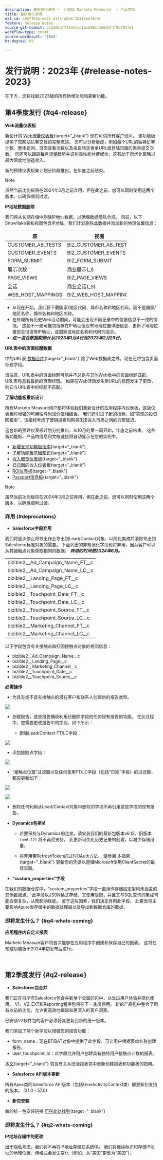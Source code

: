 ```yaml
---
description: 最新发行说明 —  [!DNL Marketo Measure]  — 产品文档
title: 最新发行说明
exl-id: e93ff03e-ea21-41f4-abb8-32313ee74c0c
feature: Release Notes
source-git-commit: cc22d6af742de7cc1acd40bc3e8d6f4f9bf93fe1
workflow-type: tm+mt
source-wordcount: '1044'
ht-degree: 0%

---
```


# 发行说明：2023年 {#release-notes-2023}

在下方，您将找到2023版的所有新增功能和更新功能。

## 第4季度发行 {#q4-release}

<p>

**Web流量仪表板**

新设计的 [Web流量仪表板](/help/marketo-measure-discover-ui/dashboards/web-traffic-dashboard.md){target="_blank"} 现在可供所有客户访问。 该功能板提供了您网站访客交互的完整概述。 您可以分析量度，例如每个URL的独特访客计数、整体访问、页面查看次数以及来自特定表单URL或登陆页面的表单提交次数。 您还可以跟踪每月流量趋势并识别高性能付费媒体，这有助于您优化策略以最大限度地创造收入。

新的预建仪表板集计划分阶段推出，在年底之前结束。

>[!NOTE]
>
>虽然当前功能板将在2024年3月之前弃用，但在此之前，您可以同时使用这两个版本，以确保顺利过渡。

**IP地址数据删除**

我们将从长期存储中删除IP地址数据，以确保数据隐私合规。 目前，以下Snowflake表和视图包含IP地址，我们计划删除此数据并添加新的地理位置信息：

<table style="width:400px">
<thead>
  <tr>
    <th style="width:50%">表</th>
    <th>视图</th>
  </tr>
</thead>
<tbody>
  <tr>
    <td>CUSTOMER_AB_TESTS</td>
    <td>BIZ_CUSTOMER_AB_TESTS</td>
  </tr>
  <tr>
    <td>CUSTOMER_EVENTS</td>
    <td>BIZ_CUSTOMER_EVENTS</td>
  </tr>
  <tr>
    <td>FORM_SUBMIT</td>
    <td>BIZ_FORM_SUBMIT</td>
  </tr>
  <tr>
    <td>展示次数</td>
    <td>商业展示(_I)</td>
  </tr>
  <tr>
    <td>PAGE_VIEWS</td>
    <td>BIZ_PAGE_VIEWS</td>
  </tr>
  <tr>
    <td>会话</td>
    <td>商业会话(_S)</td>
  </tr>
  <tr>
    <td>WEB_HOST_MAPPINGS</td>
    <td>BIZ_WEB_HOST_MAPPINGS</td>
  </tr>
</tbody>
</table>

* 从现在开始，我们将下载国家/地区代码、城市名称和地区代码，而不是国家/地区名称、城市名称和地区名称。
* 在处理所有历史Web活动期间，可能会出现不同记录中的位置信息不一致的情况。 这些不一致可能包括存在IP地址但没有地理位置详细信息、更新了地理位置信息但没有IP地址，或国家或地区名称和代码的混合。
* _**这一混合数据期预计从2023年1月4日到2023年2月29日。**_

**URL表中的页面标题数据**

中的URL表 [数据仓库](/help/marketo-measure-data-warehouse/data-warehouse-schema.md){target="_blank"} 除了Web数据表之外，现在还将包含页面标题字段。

请注意，URL表中的页面标题可能并不总是与其他Web表中的页面标题匹配。 URL表将具有最新的页面标题。 如果在Web活动发生后URL的标题发生了更改，则它与URL表中的标题不匹配。

**了解功能板重新设计**

所有Marketo Measure用户都将体验我们重新设计的应用程序内仪表板，这些仪表板将增强的可用性与附加价值相结合。 我们还引进了新的指标，如“实现的投资回报率”，该指标考虑了营销投资和购买B2B进入市场之间的典型延迟。

这套新的预建仪表板计划分批推出，从10月的第一周开始，年底之前结束。 这些新功能板、产品内信息和文档链接将自动显示在您的实例中。

* [新增发现功能板指南](/help/marketo-measure-discover-ui/dashboards/new-discover-dashboard-guide.md){target="_blank"}
* [了解功能板基础知识](/help/marketo-measure-discover-ui/dashboards/discover-dashboard-basics.md){target="_blank"}
* [收入概览仪表板](/help/marketo-measure-discover-ui/dashboards/revenue-overview-dashboard.md){target="_blank"}
* [已归因的收入仪表板](/help/marketo-measure-discover-ui/dashboards/attributed-revenue-dashboard.md){target="_blank"}
* [ROI仪表板](/help/marketo-measure-discover-ui/dashboards/roi-dashboard.md){target="_blank"}
* [Passport信息板](/help/marketo-measure-discover-ui/dashboards/passport-dashboard.md){target="_blank"}

>[!NOTE]
>
>虽然当前功能板将在2024年3月之前弃用，但在此之前，您可以同时使用这两个版本，以确保顺利过渡。

### 弃用 {#deprecations}

<p>

* **Salesforce字段弃用**

我们将逐步停止将导出作业导出到Lead/Contact对象，以简化集成并消除导出到Salesforce标准对象的需要。 下面列出的非规范化字段也将弃用，因为客户可以从其接触点对象获取相同的数据。 _**弃用的时间是2024年6月。**_

<table style="width:350px">
<tbody>
  <tr>
    <td>bizible2__Ad_Campaign_Name_FT__c</td>
  </tr>
  <tr>
    <td>bizible2__Ad_Campaign_Name_LC__c</td>
  </tr>
  <tr>
    <td>bizible2__Landing_Page_FT__c</td>
  </tr>
  <tr>
    <td>bizible2__Landing_Page_LC__c</td>
  </tr>
  <tr>
    <td>bizible2__Touchpoint_Date_FT__c</td>
  </tr>
  <tr>
    <td>bizible2__Touchpoint_Date_LC__c</td>
  </tr>
  <tr>
    <td>bizible2__Touchpoint_Source_FT__c</td>
  </tr>
  <tr>
    <td>bizible2__Touchpoint_Source_LC__c</td>
  </tr>
  <tr>
    <td>bizible2__Marketing_Channel_FT__c</td>
  </tr>
  <tr>
    <td>bizible2__Marketing_Channel_LC__c</td>
  </tr>
</tbody>
</table>

以下字段包含有关接触点和归因接触点对象的相同信息：

* bizible2__Ad_Campaign_Name__c
* bizible2__Landing_Page__c
* bizible2__Marketing_Channel__c
* bizible2__Touchpoint_Date__c
* bizible2__Touchpoint_Source__c

**必需操作**

* 为具有或不具有接触点的潜在客户和联系人创建新的报告类型。

![](assets/release-notes-2023-1.png)

* 创建报告，这些报告捕获利用已删除字段的任何现有报告的功能。 在此过程中，您需要更改报告中的字段，如下所示：

   * 删除Lead/Contact FT/LC字段：

![](assets/release-notes-2023-2.png)

* 添加接触点字段：

![](assets/release-notes-2023-3.png)

* “接触点位置”过滤器以及任何使用FT/LC字段（包括“日期”字段）的过滤器，都应更新如下：

![](assets/release-notes-2023-4.png)

![](assets/release-notes-2023-5.png)

* 删除任何利用从Lead/Contact对象中删除的字段不再引用这些字段的现有报告。

<p>

* **Dynamics包相关**

   * 若要保持与Dynamics的连接，请安装我们的最新包版本v6.12。旧版本 `(<v6.12)` 将不再受支持。 此更新可优化历史记录的创建，以减少存储用量。

   * 将弃用带RefreshToken的过时OAuth方法。 请参阅 [本指南](/help/marketo-measure-and-dynamics/getting-started-with-marketo-measure-and-dynamics/oauth-with-azure-active-directory-for-dynamics-crm.md){target="_blank"} 更新您的凭据以遵循Microsoft使用ClientSecret的最佳实践。

* **“custom_properties”字段**

在我们的数据仓库中，“custom_properties”字段一直用作存储固定架构未涵盖的其他数据点。 此字段以JSON格式存储，其使用受限，并且其与SQL查询的集成可能会很复杂，从而影响性能。 鉴于这些因素，我们决定弃用此字段。 此更改将主要影响Azure表存储中的数据处理层以及导出到数据仓库的数据。

### 即将发生什么？ {#q4-whats-coming}

<p>

**应用程序内自定义报表**

Marketo Measure客户将首次能够在应用程序中创建和保存自己的报表。 这将在预建功能板于2024年初发布后进行。

<br>

## 第2季度发行 {#q2-release}

<p>

* **Salesforce包合并**

我们正在将所有Salesforce包合并到单个全面的包中，以改进用户体验并简化使用。 V1、V2_EXT和Reporting程序包将在下一季度停用。 新的产品包中整合了所有以前的功能，允许更高效地跟踪和更深入的客户洞察。

已安装V2软件包的客户必须将其更新到新的统一版本。

我们添加了两个新字段以增强您的报告功能：

* form_name：现在BT/BAT对象中提供了此字段，可让用户根据表单名称创建报告。
* user_touchpoint_id：此字段允许用户创建具有独特用户接触点计数的报表。

[本文](/help/configuration-and-setup/marketo-measure-and-salesforce/salesforce-package-consolidation.md){target="_blank"} 包含有关从旧版报表包中重新创建报表和功能板的指南。

* **Salesforce API版本更新**

所有Apex类的Salesforce API版本（包括UserActivityContext类）都更新到支持的版本。 (31.0 - 57.0)

* **新包安装**

新的统一包安装链接 [可在此处找到](https://login.salesforce.com/packaging/installPackage.apexp?p0=04t1P000000VY6Z){target="_blank"}

### 即将发生什么？ {#q2-whats-coming}

<p>

**IP地址存储中的更改**

出于隐私考虑，我们将不再将IP地址存储在系统中。 我们将继续标识和存储IP地址的地理位置，但格式会发生变化（例如，从“美国”更改为“美国”）。
